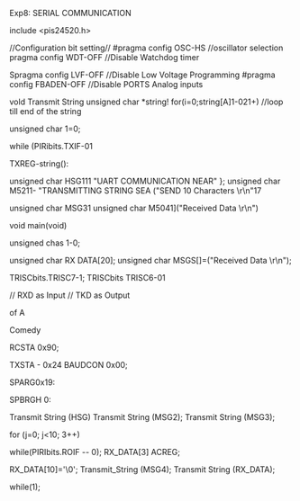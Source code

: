 Exp8: SERIAL COMMUNICATION

include <pis24520.h>

//Configuration bit setting// #pragma config OSC-HS //oscillator selection pragma config WDT-OFF //Disable Watchdog timer

Spragma config LVF-OFF //Disable Low Voltage Programming #pragma config FBADEN-OFF //Disable PORTS Analog inputs

vold Transmit String unsigned char *string! for(i=0;string[A]1-021+) //loop till end of the string

unsigned char 1=0;

while (PIRibits.TXIF-01

TXREG-string():

unsigned char HSG111 "UART COMMUNICATION NEAR" }; unsigned char M5211- "TRANSMITTING STRING SEA ("SEND 10 Characters \r\n"17

unsigned char MSG31 unsigned char M5041]("Received Data \r\n")

void main(void)

unsigned chas 1-0;

unsigned char RX DATA[20]; unsigned char MSGS[]=("Received Data \r\n");

TRISCbits.TRISC7-1; TRISCbits TRISC6-01

// RXD as Input // TKD as Output

of A

Comedy

RCSTA 0x90;

TXSTA - 0x24 BAUDCON 0x00;

SPARG0x19:

SPBRGH 0:

Transmit String (HSG) Transmit String (MSG2); Transmit String (MSG3);

for (j=0; j<10; 3++)

while(PIRIbits.ROIF -- 0); RX_DATA[3] ACREG;

RX_DATA[10]='\0';
Transmit_String (MSG4); Transmit String (RX_DATA);

while(1);
